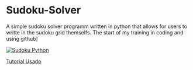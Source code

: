# Sudoku-Solver
A simple sudoku solver programm written in python that allows for users to writte in the sudoku grid themselfs. The start of my training in coding and using github]

[![Sudoku Python](https://www.google.com/url?sa=i&url=https%3A%2F%2Fpt.wikipedia.org%2Fwiki%2FSudoku&psig=AOvVaw1JbYKwDDVb-DTXb1i0UqFa&ust=1724892826748000&source=images&cd=vfe&opi=89978449&ved=0CBQQjRxqFwoTCNixxdW8logDFQAAAAAdAAAAABAE)](https://stackoverflow.com/questions/61071158/add-image-with-link-in-githubs-readme-md)

[Tutorial Usado](https://www.youtube.com/watch?v=9BalEldzE8o&pp=ygUJc3RpY2sgYnVn)
